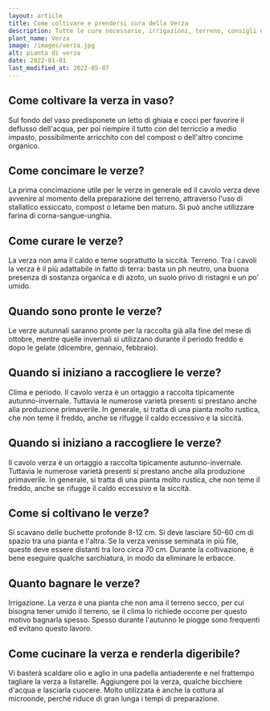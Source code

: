 ```yaml
---
layout: article
title: Come coltivare e prendersi cura della Verza
description: Tutte le cure necessarie, irrigazioni, terreno, consigli e molto altro sulla coltivazione della Verza
plant_name: Verza
image: /images/verza.jpg
alt: pianta di verza
date: 2022-01-01
last_modified_at: 2022-05-07
---
```


## Come coltivare la verza in vaso?

 Sul fondo del vaso predisponete un letto di ghiaia e cocci per favorire il deflusso dell'acqua, per poi riempire il tutto con del terriccio a medio impasto, possibilmente arricchito con del compost o dell'altro concime organico.

## Come concimare le verze?

 La prima concimazione utile per le verze in generale ed il cavolo verza deve avvenire al momento della preparazione del terreno, attraverso l'uso di stallatico essiccato, compost o letame ben maturo. Si può anche utilizzare farina di corna-sangue-unghia.

## Come curare le verze?

 La verza non ama il caldo e teme soprattutto la siccità. Terreno. Tra i cavoli la verza è il più adattabile in fatto di terra: basta un ph neutro, una buona presenza di sostanza organica e di azoto, un suolo privo di ristagni e un po' umido.

## Quando sono pronte le verze?

Le verze autunnali saranno pronte per la raccolta già alla fine del mese di ottobre, mentre quelle invernali si utilizzano durante il periodo freddo e dopo le gelate (dicembre, gennaio, febbraio).

## Quando si iniziano a raccogliere le verze?

Clima e periodo. Il cavolo verza è un ortaggio a raccolta tipicamente autunno-invernale. Tuttavia le numerose varietà presenti si prestano anche alla produzione primaverile. In generale, si tratta di una pianta molto rustica, che non teme il freddo, anche se rifugge il caldo eccessivo e la siccità.

## Quando si iniziano a raccogliere le verze?

 Il cavolo verza è un ortaggio a raccolta tipicamente autunno-invernale. Tuttavia le numerose varietà presenti si prestano anche alla produzione primaverile. In generale, si tratta di una pianta molto rustica, che non teme il freddo, anche se rifugge il caldo eccessivo e la siccità.

## Come si coltivano le verze?

Si scavano delle buchette profonde 8-12 cm. Si deve lasciare 50-60 cm di spazio tra una pianta e l'altra. Se la verza venisse seminata in più file, queste deve essere distanti tra loro circa 70 cm. Durante la coltivazione, è bene eseguire qualche sarchiatura, in modo da eliminare le erbacce.

## Quanto bagnare le verze?

Irrigazione. La verza è una pianta che non ama il terreno secco, per cui bisogna tener umido il terreno, se il clima lo richiede occorre per questo motivo bagnarla spesso. Spesso durante l'autunno le piogge sono frequenti ed evitano questo lavoro.

## Come cucinare la verza e renderla digeribile?

Vi basterà scaldare olio e aglio in una padella antiaderente e nel frattempo tagliare la verza a listarelle. Aggiungere poi la verza, qualche bicchiere d'acqua e lasciarla cuocere. Molto utilizzata è anche la cottura al microonde, perché riduce di gran lunga i tempi di preparazione.

